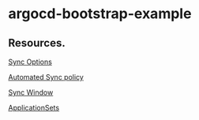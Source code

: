 # argocd-bootstrap-example

## Resources.

[Sync Options](https://argo-cd.readthedocs.io/en/stable/user-guide/sync-options/)

[Automated Sync policy](https://argo-cd.readthedocs.io/en/stable/user-guide/auto_sync/)

[Sync Window](https://argo-cd.readthedocs.io/en/stable/user-guide/sync_windows/)

[ApplicationSets](https://argocd-applicationset.readthedocs.io/en/stable/)
